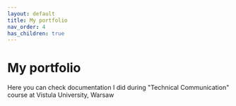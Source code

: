 ```yaml
---
layout: default
title: My portfolio
nav_order: 4
has_children: true
---
```


# My portfolio

Here you can check documentation I did during "Technical Communication" course at Vistula University, Warsaw 